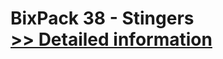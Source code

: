 # BixPack 38 - Stingers<br />[>> Detailed information](https://secure.shareit.com/shareit/product.html?productid=300989899&affiliateid=200057808)